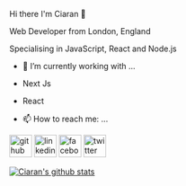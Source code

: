 Hi there I'm Ciaran 👋

Web Developer from London, England

Specialising in JavaScript, React and Node.js

- 🔭 I’m currently working with ...
- Next Js
- React


- 📫 How to reach me: ...

[<img src='https://cdn.jsdelivr.net/npm/simple-icons@3.0.1/icons/github.svg' alt='github' height='40'>](https://github.com/ciaranmccullough)  [<img src='https://cdn.jsdelivr.net/npm/simple-icons@3.0.1/icons/linkedin.svg' alt='linkedin' height='40'>](https://www.linkedin.com/in/ciaran-mccullough-5347a11b1/)  [<img src='https://cdn.jsdelivr.net/npm/simple-icons@3.0.1/icons/facebook.svg' alt='facebook' height='40'>](https://www.facebook.com/c.j.mccullough)  [<img src='https://cdn.jsdelivr.net/npm/simple-icons@3.0.1/icons/twitter.svg' alt='twitter' height='40'>](https://twitter.com/ciamcc)

[![Ciaran's github stats](https://github-readme-stats.vercel.app/api?username=ciaranmccullough&count_private=true&show_icons=true)](https://github.com/ciaranmccullough/github-readme-stats)


<!--
**ciaranmccullough/ciaranmccullough** is a ✨ _special_ ✨ repository because its `README.md` (this file) appears on your GitHub profile.
